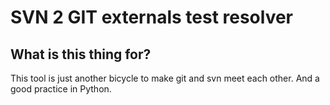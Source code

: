 SVN 2 GIT externals test resolver
=================================

What is this thing for?
-----------------------
This tool is just another bicycle to make git and svn meet each other.
And a good practice in Python.
